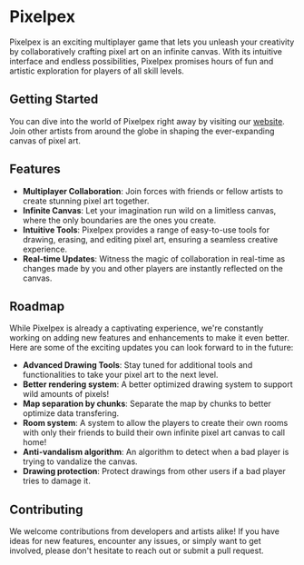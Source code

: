 # Pixelpex

Pixelpex is an exciting multiplayer game that lets you unleash your creativity by collaboratively crafting pixel art on an infinite canvas. With its intuitive interface and endless possibilities, Pixelpex promises hours of fun and artistic exploration for players of all skill levels.

## Getting Started

You can dive into the world of Pixelpex right away by visiting our [website](https://thepixelpex.web.app). Join other artists from around the globe in shaping the ever-expanding canvas of pixel art.

## Features

- **Multiplayer Collaboration**: Join forces with friends or fellow artists to create stunning pixel art together.
- **Infinite Canvas**: Let your imagination run wild on a limitless canvas, where the only boundaries are the ones you create.
- **Intuitive Tools**: Pixelpex provides a range of easy-to-use tools for drawing, erasing, and editing pixel art, ensuring a seamless creative experience.
- **Real-time Updates**: Witness the magic of collaboration in real-time as changes made by you and other players are instantly reflected on the canvas.

## Roadmap

While Pixelpex is already a captivating experience, we're constantly working on adding new features and enhancements to make it even better. Here are some of the exciting updates you can look forward to in the future:

- **Advanced Drawing Tools**: Stay tuned for additional tools and functionalities to take your pixel art to the next level.
- **Better rendering system**: A better optimized drawing system to support wild amounts of pixels!
- **Map separation by chunks**: Separate the map by chunks to better optimize data transfering.
- **Room system**: A system to allow the players to create their own rooms with only their friends to build their own infinite pixel art canvas to call home!
- **Anti-vandalism algorithm**: An algorithm to detect when a bad player is trying to vandalize the canvas.
- **Drawing protection**: Protect drawings from other users if a bad player tries to damage it.

## Contributing

We welcome contributions from developers and artists alike! If you have ideas for new features, encounter any issues, or simply want to get involved, please don't hesitate to reach out or submit a pull request.
